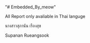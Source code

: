 "# Embedded_By_meow" <p>
All Report only avaliable in Thai languge <p>
<p>
  <p>
  นางสาวสุภานัน เรืองสุข <p>
  Supanan Rueangsook <p>
